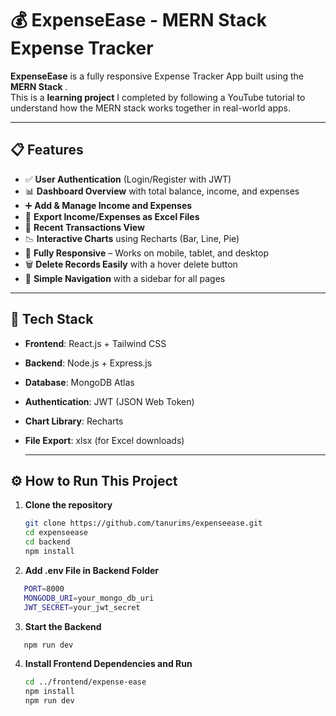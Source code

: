 # 💰 ExpenseEase - MERN Stack Expense Tracker
**ExpenseEase** is a fully responsive Expense Tracker App built using the **MERN Stack** .  
This is a **learning project** I completed by following a YouTube tutorial to understand how the MERN stack works together in real-world apps.

---

## 📋 Features

- ✅ **User Authentication** (Login/Register with JWT)
- 📊 **Dashboard Overview** with total balance, income, and expenses
- ➕ **Add & Manage Income and Expenses**
- 📁 **Export Income/Expenses as Excel Files**
- 📅 **Recent Transactions View**
- 📉 **Interactive Charts** using Recharts (Bar, Line, Pie)
- 📱 **Fully Responsive** – Works on mobile, tablet, and desktop
- 🗑️ **Delete Records Easily** with a hover delete button
- 🧭 **Simple Navigation** with a sidebar for all pages

---

## 🚀 Tech Stack
- **Frontend**: React.js + Tailwind CSS
- **Backend**: Node.js + Express.js
- **Database**: MongoDB Atlas
- **Authentication**: JWT (JSON Web Token)
- **Chart Library**: Recharts
- **File Export**: xlsx (for Excel downloads)

  ---

## ⚙️ How to Run This Project

1. **Clone the repository**
   ```bash
   git clone https://github.com/tanurims/expenseease.git
   cd expenseease
   cd backend
   npm install
   ```

2. **Add .env File in Backend Folder**
```bash
   PORT=8000
   MONGODB_URI=your_mongo_db_uri
   JWT_SECRET=your_jwt_secret
   ```
3. **Start the Backend**
```bash
   npm run dev
```

4. **Install Frontend Dependencies and Run**
   ```bash
   cd ../frontend/expense-ease
   npm install
   npm run dev
   ```


